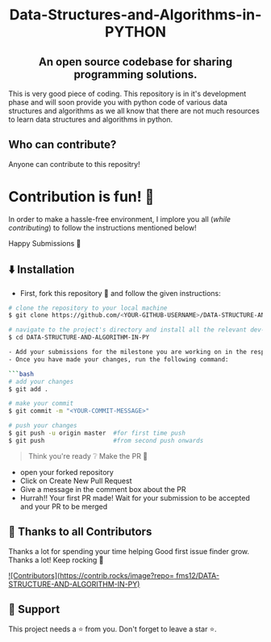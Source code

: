 <h1 align="center">Data-Structures-and-Algorithms-in-PYTHON</h1>
<h2 align ="center">An open source codebase for sharing programming solutions. </h2>
This is very good piece of coding.
This repository is in it's development phase and will soon provide you with python code of various data structures and algorithms
as we all know that there are not much resources to learn data structures and algorithms in python.

## Who can contribute?

Anyone can contribute to this repositry!

# Contribution is fun! :green_heart:

In order to make a hassle-free environment, I implore you all (_while contributing_) to follow the instructions mentioned below!

Happy Submissions :slightly_smiling_face:

## :arrow_down: Installation

- First, fork this repository :fork_and_knife: and follow the given instructions:

```bash
# clone the repository to your local machine
$ git clone https://github.com/<YOUR-GITHUB-USERNAME>/DATA-STRUCTURE-AND-ALGORITHM-IN-PY.git

# navigate to the project's directory and install all the relevant dev-dependencies
$ cd DATA-STRUCTURE-AND-ALGORITHM-IN-PY

- Add your submissions for the milestone you are working on in the respective milestone folder
- Once you have made your changes, run the following command:

```bash
# add your changes
$ git add .

# make your commit
$ git commit -m "<YOUR-COMMIT-MESSAGE>"

# push your changes
$ git push -u origin master  #for first time push
$ git push                   #from second push onwards
```

> Think you're ready :grey_question: Make the PR :tropical_drink:
-  open your forked repository
- Click on Create New Pull Request
- Give a message in the comment box about the PR
- Hurrah!! Your first PR made! Wait for your submission to be accepted and your PR to be merged


## 💪 Thanks to all Contributors

Thanks a lot for spending your time helping Good first issue finder grow. Thanks a lot! Keep rocking 🍻

[![Contributors](https://contrib.rocks/image?repo= fms12/DATA-STRUCTURE-AND-ALGORITHM-IN-PY)](https://github.com/fms12/DATA-STRUCTURE-AND-ALGORITHM-IN-PY/graphs/contributors)

## 🙏 Support

This project needs a ⭐️ from you. Don't forget to leave a star ⭐️.

